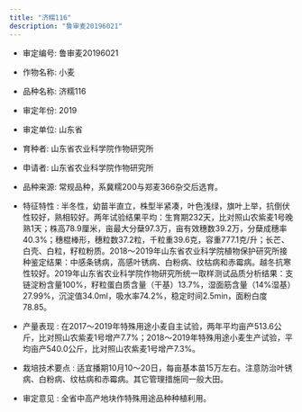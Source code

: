 ```yaml
---
title: "济糯116"
description: "鲁审麦20196021"
---
```

* 审定编号:  鲁审麦20196021

*  作物名称:  小麦

*  品种名称:  济糯116

*  审定年份:  2019

*  审定单位:  山东省

* 育种者:  山东省农业科学院作物研究所

*  申请者:  山东省农业科学院作物研究所

*  品种来源:  常规品种，系冀糯200与郑麦366杂交后选育。

*  特征特性 : 
半冬性，幼苗半直立，株型半紧凑，叶色浅绿，旗叶上举，抗倒伏性较好，熟相较好。两年试验结果平均：生育期232天，比对照山农紫麦1号晚熟1天；株高78.9厘米，亩最大分蘖97.3万，亩有效穗数39.2万，分蘖成穗率40.3%；穗棍棒形，穗粒数37.2粒，千粒重39.6克，容重777.1克/升；长芒、白壳、白粒，籽粒粉质。2018～2019年山东省农业科学院植物保护研究所接种鉴定结果：中感条锈病，高感叶锈病、白粉病、纹枯病和赤霉病。越冬抗寒性较好。2019年山东省农业科学院作物研究所统一取样测试品质分析结果：支链淀粉含量100%，籽粒蛋白质含量（干基）13.7%，湿面筋含量（14%湿基）27.99%，沉淀值34.0ml，吸水率74.2%，稳定时间2.5min，面粉白度78.85。
 
*  产量表现 : 
在2017～2019年特殊用途小麦自主试验，两年平均亩产513.6公斤，比对照山农紫麦1号增产7.7%；2018～2019年特殊用途小麦生产试验，平均亩产540.0公斤，比对照山农紫麦1号增产7.3%。

*  栽培技术要点 : 
适宜播期10月10～20日，每亩基本苗15万左右。注意防治叶锈病、白粉病、纹枯病和赤霉病。其它管理措施同一般大田。

*  审定意见 : 
全省中高产地块作特殊用途品种种植利用。
